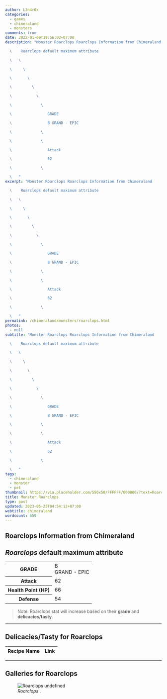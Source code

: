```yaml
---
author: L3n4r0x
categories:
  - games
  - chimeraland
  - monsters
comments: true
date: 2022-01-09T19:56:03+07:00
description: "Monster Roarclops Roarclops Information from Chimeraland

  \    Roarclops default maximum attribute

  \   \ 

  \     \ 

  \       \ 

  \         \ 

  \           \ 

  \             \ 

  \                GRADE

  \                B GRAND - EPIC

  \             \ 

  \             \ 

  \                Attack

  \                62

  \             \ 

  \   "
excerpt: "Monster Roarclops Roarclops Information from Chimeraland

  \    Roarclops default maximum attribute

  \   \ 

  \     \ 

  \       \ 

  \         \ 

  \           \ 

  \             \ 

  \                GRADE

  \                B GRAND - EPIC

  \             \ 

  \             \ 

  \                Attack

  \                62

  \             \ 

  \   "
permalink: /chimeraland/monsters/roarclops.html
photos:
  - null
subtitle: "Monster Roarclops Roarclops Information from Chimeraland

  \    Roarclops default maximum attribute

  \   \ 

  \     \ 

  \       \ 

  \         \ 

  \           \ 

  \             \ 

  \                GRADE

  \                B GRAND - EPIC

  \             \ 

  \             \ 

  \                Attack

  \                62

  \             \ 

  \   "
tags:
  - chimeraland
  - monster
  - pet
thumbnail: https://via.placeholder.com/550x50/FFFFFF/000000/?text=Roarclops
title: Monster Roarclops
type: post
updated: 2023-05-25T04:54:12+07:00
webtitle: chimeraland
wordcount: 659
---
```


<link
  rel="stylesheet"
  href="https://rawcdn.githack.com/dimaslanjaka/Web-Manajemen/870a349/css/bootstrap-5-3-0-alpha3-wrapper.css"
/>
<section id="bootstrap-wrapper">
  <div data-bs-theme="dark">
    <h2>Roarclops Information from Chimeraland</h2>
    <h2 id="attribute"><i>Roarclops</i> default maximum attribute</h2>
    <div class="row">
      <div class="col mb-2">
        <div class="card">
          <div class="card-body">
            <table>
              <tr>
                <th>GRADE</th>
                <td>B <br /><span class="text-purple">GRAND - EPIC</span></td>
              </tr>
              <tr>
                <th>Attack</th>
                <td>62</td>
              </tr>
              <tr>
                <th>Health Point (HP)</th>
                <td>66</td>
              </tr>
              <tr>
                <th>Defense</th>
                <td>54</td>
              </tr>
            </table>
          </div>
        </div>
      </div>
    </div>
    <blockquote class="bd-callout bd-callout-warning">
      Note: Roarclops stat will increase based on their <b>grade</b> and
      <b>delicacies/tasty</b>.
    </blockquote>
    <hr />
    <h2 id="delicacies">Delicacies/Tasty for Roarclops</h2>
    <div class="card">
      <div class="card-body">
        <div class="table-responsive">
          <table class="table table-striped">
            <thead>
              <tr>
                <th>Recipe Name</th>
                <th>Link</th>
              </tr>
            </thead>
            <tbody></tbody>
          </table>
        </div>
      </div>
    </div>
    <hr />
    <div id="gallery">
      <h2>Galleries for Roarclops</h2>
      <div class="row">
        <div class="col-lg-6 col-12">
          <figure>
            <img
              src="https://www.webmanajemen.com/undefined"
              alt="Roarclops undefined"
            />
            <figcaption style="word-wrap: break-word">
              <i>Roarclops</i> .
            </figcaption>
          </figure>
        </div>
      </div>
    </div>
  </div>
</section>